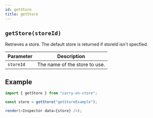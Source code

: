 ```yaml
---
id: getStore
title: getStore
---
```


## `getStore(storeId)`

Retrieves a store. The default store is returned if storeId isn't specfied.

| Parameter | Description                   |
| --------- | ----------------------------- |
| `storeId` | The name of the store to use. |

## Example

```js live noInline
import { getStore } from "carry-on-store";

const store = getStore("getStoreExample");

render(<Inspector data={store} />);
```

